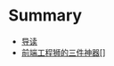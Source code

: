# Summary

* [导读](README.md)
* [前端工程狮的三件神器[]](qian_duan_gong_cheng_shi_de_san_jian_shen_56685b5d.md)

